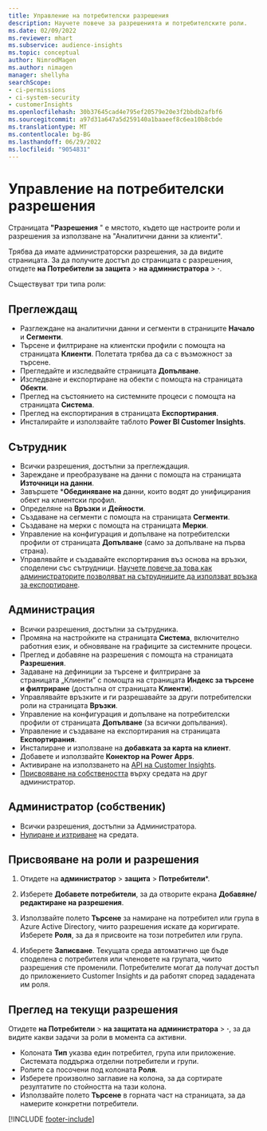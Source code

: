 ```yaml
---
title: Управление на потребителски разрешения
description: Научете повече за разрешенията и потребителските роли.
ms.date: 02/09/2022
ms.reviewer: mhart
ms.subservice: audience-insights
ms.topic: conceptual
author: NimrodMagen
ms.author: nimagen
manager: shellyha
searchScope:
- ci-permissions
- ci-system-security
- customerInsights
ms.openlocfilehash: 30b37645cad4e795ef20579e20e3f2bbdb2afbf6
ms.sourcegitcommit: a97d31a647a5d259140a1baaeef8c6ea10b8cbde
ms.translationtype: MT
ms.contentlocale: bg-BG
ms.lasthandoff: 06/29/2022
ms.locfileid: "9054831"
---
```

# <a name="manage-user-permissions"></a>Управление на потребителски разрешения

Страницата **"Разрешения** " е мястото, където ще настроите роли и разрешения за използване на "Аналитични данни за клиенти".

Трябва да имате администраторски разрешения, за да видите страницата. За да получите достъп до страницата с разрешения, отидете **на Потребители за защита** > **на администратора** > **·**.

Съществуват три типа роли:

## <a name="viewer"></a>Преглеждащ

- Разглеждане на аналитични данни и сегменти в страниците **Начало** и **Сегменти**.
- Търсене и филтриране на клиентски профили с помощта на страницата **Клиенти**. Полетата трябва да са с възможност за търсене.
- Прегледайте и изследвайте страницата **Допълване**.
- Изследване и експортиране на обекти с помощта на страницата **Обекти**.
- Преглед на състоянието на системните процеси с помощта на страницата **Система**.
- Преглед на експортирания в страницата **Експортирания**.
- Инсталирайте и използвайте таблото **Power BI Customer Insights**.

## <a name="contributor"></a>Сътрудник

- Всички разрешения, достъпни за преглеждащия.
- Зареждане и преобразуване на данни с помощта на страницата **Източници на данни**.
- Завършете ***Обединяване на** данни, които водят до унифицирания обект на клиентски профил.
- Определяне на **Връзки** и **Дейности**.
- Създаване на сегменти с помощта на страницата **Сегменти**.
- Създаване на мерки с помощта на страницата **Мерки**.
- Управление на конфигурация и допълване на потребителски профили от страницата **Допълване** (само за допълване на първа страна).
- Управлявайте и създавайте експортирания въз основа на връзки, споделени със сътрудници. [Научете повече за това как администраторите позволяват на сътрудниците да използват връзка за експортиране](connections.md#allow-contributors-to-use-a-connection-for-exports).

## <a name="admin"></a>Администрация

- Всички разрешения, достъпни за сътрудника.
- Промяна на настройките на страницата **Система**, включително работния език, и обновяване на графиците за системните процеси.
- Преглед и добавяне на разрешения с помощта на страницата **Разрешения**.
- Задаване на дефиниции за търсене и филтриране за страницата „Клиенти” с помощта на страницата **Индекс за търсене и филтриране** (достъпна от страницата **Клиенти**).
- Управлявайте връзките и ги разрешавайте за други потребителски роли на страницата **Връзки**.
- Управление на конфигурация и допълване на потребителски профили от страницата **Допълване** (за всички допълвания).
- Управление и създаване на експортирания на страницата **Експортирания**.
- Инсталиране и използване на **добавката за карта на клиент**.
- Добавете и използвайте **Конектор на Power Apps**.
- Активиране на използването на [API на Customer Insights](apis.md).
- [Присвояване на собствеността](manage-environments.md#change-the-owner-of-an-environment) върху средата на друг администратор.

## <a name="admin-owner"></a>Администратор (собственик)

- Всички разрешения, достъпни за Администратора.
- [Нулиране и изтриване](manage-environments.md#reset-an-existing-environment-preview) на средата.

## <a name="assign-roles-and-permissions"></a>Присвояване на роли и разрешения

1. Отидете на **администратор** > **защита** > **Потребители***.

1. Изберете **Добавете потребители**, за да отворите екрана **Добавяне/редактиране на разрешения**.

1. Използвайте полето **Търсене** за намиране на потребител или група в Azure Active Directory, чиито разрешения искате да коригирате. Изберете **Роля**, за да я присвоите на този потребител или група.

1. Изберете **Записване**. Текущата среда автоматично ще бъде споделена с потребителя или членовете на групата, чиито разрешения сте променили. Потребителите могат да получат достъп до приложението Customer Insights и да работят според зададената им роля.

## <a name="view-current-permissions"></a>Преглед на текущи разрешения

Отидете **на Потребители** > **на защитата на администратора** > **·**, за да видите какви задачи за роли в момента са активни.

- Колоната **Тип** указва един потребител, група или приложение. Системата поддържа отделни потребители и групи.
- Ролите са посочени под колоната **Роля**.
- Изберете произволно заглавие на колона, за да сортирате резултатите по стойността на тази колона.
- Използвайте полето **Търсене** в горната част на страницата, за да намерите конкретни потребители.


[!INCLUDE [footer-include](includes/footer-banner.md)]

